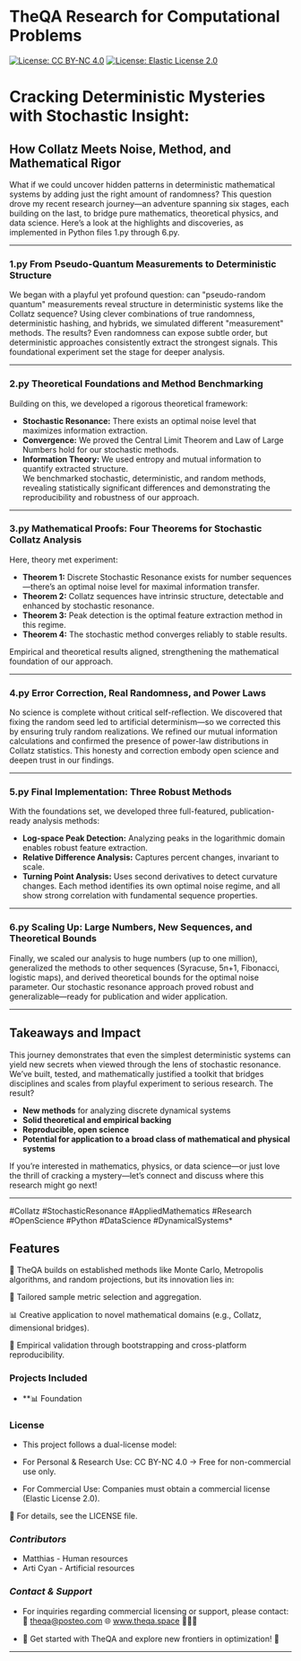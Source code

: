 # TheQA Research for Computational Problems

[![License: CC BY-NC 4.0](https://img.shields.io/badge/License-CC%20BY--NC%204.0-blue.svg)](https://creativecommons.org/licenses/by-nc/4.0/)
[![License: Elastic License 2.0](https://img.shields.io/badge/Commercial%20License-ELv2-orange)](LICENSE-COMMERCIAL.txt)

# Cracking Deterministic Mysteries with Stochastic Insight:  
## How Collatz Meets Noise, Method, and Mathematical Rigor

What if we could uncover hidden patterns in deterministic mathematical systems by adding just the right amount of randomness? This question drove my recent research journey—an adventure spanning six stages, each building on the last, to bridge pure mathematics, theoretical physics, and data science. Here’s a look at the highlights and discoveries, as implemented in Python files 1.py through 6.py.

---

### 1.py **From Pseudo-Quantum Measurements to Deterministic Structure**

We began with a playful yet profound question: can "pseudo-random quantum" measurements reveal structure in deterministic systems like the Collatz sequence? Using clever combinations of true randomness, deterministic hashing, and hybrids, we simulated different "measurement" methods. The results? Even randomness can expose subtle order, but deterministic approaches consistently extract the strongest signals. This foundational experiment set the stage for deeper analysis.

---

### 2.py **Theoretical Foundations and Method Benchmarking**

Building on this, we developed a rigorous theoretical framework:  
- **Stochastic Resonance:** There exists an optimal noise level that maximizes information extraction.
- **Convergence:** We proved the Central Limit Theorem and Law of Large Numbers hold for our stochastic methods.
- **Information Theory:** We used entropy and mutual information to quantify extracted structure.  
We benchmarked stochastic, deterministic, and random methods, revealing statistically significant differences and demonstrating the reproducibility and robustness of our approach.

---

### 3.py **Mathematical Proofs: Four Theorems for Stochastic Collatz Analysis**

Here, theory met experiment:
- **Theorem 1:** Discrete Stochastic Resonance exists for number sequences—there’s an optimal noise level for maximal information transfer.
- **Theorem 2:** Collatz sequences have intrinsic structure, detectable and enhanced by stochastic resonance.
- **Theorem 3:** Peak detection is the optimal feature extraction method in this regime.
- **Theorem 4:** The stochastic method converges reliably to stable results.

Empirical and theoretical results aligned, strengthening the mathematical foundation of our approach.

---

### 4.py **Error Correction, Real Randomness, and Power Laws**

No science is complete without critical self-reflection. We discovered that fixing the random seed led to artificial determinism—so we corrected this by ensuring truly random realizations. We refined our mutual information calculations and confirmed the presence of power-law distributions in Collatz statistics. This honesty and correction embody open science and deepen trust in our findings.

---

### 5.py **Final Implementation: Three Robust Methods**

With the foundations set, we developed three full-featured, publication-ready analysis methods:
- **Log-space Peak Detection:** Analyzing peaks in the logarithmic domain enables robust feature extraction.
- **Relative Difference Analysis:** Captures percent changes, invariant to scale.
- **Turning Point Analysis:** Uses second derivatives to detect curvature changes.
Each method identifies its own optimal noise regime, and all show strong correlation with fundamental sequence properties.

---

### 6.py **Scaling Up: Large Numbers, New Sequences, and Theoretical Bounds**

Finally, we scaled our analysis to huge numbers (up to one million), generalized the methods to other sequences (Syracuse, 5n+1, Fibonacci, logistic maps), and derived theoretical bounds for the optimal noise parameter. Our stochastic resonance approach proved robust and generalizable—ready for publication and wider application.

---

## **Takeaways and Impact**

This journey demonstrates that even the simplest deterministic systems can yield new secrets when viewed through the lens of stochastic resonance. We’ve built, tested, and mathematically justified a toolkit that bridges disciplines and scales from playful experiment to serious research. The result?  
- **New methods** for analyzing discrete dynamical systems  
- **Solid theoretical and empirical backing**  
- **Reproducible, open science**  
- **Potential for application to a broad class of mathematical and physical systems**  

If you’re interested in mathematics, physics, or data science—or just love the thrill of cracking a mystery—let’s connect and discuss where this research might go next!

---

#Collatz #StochasticResonance #AppliedMathematics #Research #OpenScience #Python #DataScience #DynamicalSystems*

## **Features**

🧠 TheQA builds on established methods like Monte Carlo, Metropolis algorithms, and random projections, but its innovation lies in:

🚀 Tailored sample metric selection and aggregation.

📊 Creative application to novel mathematical domains (e.g., Collatz, dimensional bridges).

🔬 Empirical validation through bootstrapping and cross-platform reproducibility.

### **Projects Included**
- **📊 Foundation

### **License**
- This project follows a dual-license model:

- For Personal & Research Use: CC BY-NC 4.0 → Free for non-commercial use only.
- For Commercial Use: Companies must obtain a commercial license (Elastic License 2.0).

📜 For details, see the LICENSE file.


### ***Contributors***

- Matthias - Human resources
- Arti Cyan - Artificial  resources


### ***Contact & Support***

- For inquiries regarding commercial licensing or support, please contact:📧 theqa@posteo.com 🌐 www.theqa.space 🚀🚀🚀

- 🚀 Get started with TheQA and explore new frontiers in optimization! 🚀

---





